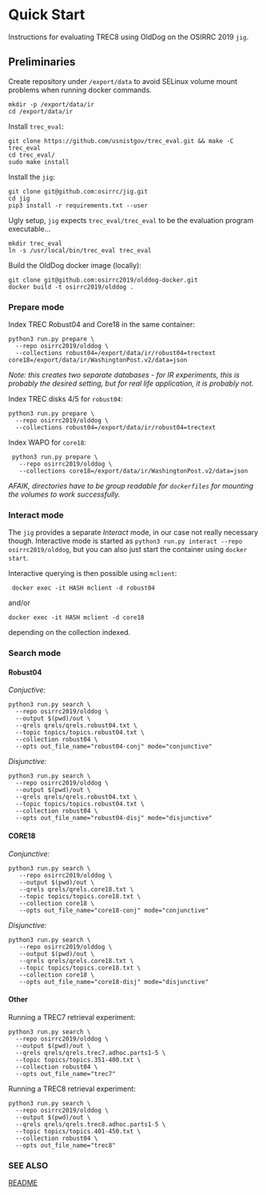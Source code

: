 # Quick Start

Instructions for evaluating TREC8 using OldDog on the OSIRRC 2019 `jig`.

## Preliminaries

Create repository under `/export/data` to avoid SELinux volume mount problems when running docker commands.

    mkdir -p /export/data/ir
    cd /export/data/ir

Install `trec_eval`:

    git clone https://github.com/usnistgov/trec_eval.git && make -C trec_eval
    cd trec_eval/
    sudo make install
 
Install the `jig`:

    git clone git@github.com:osirrc/jig.git
    cd jig
    pip3 install -r requirements.txt --user

Ugly setup, `jig` expects `trec_eval/trec_eval` to be the evaluation program executable...

    mkdir trec_eval
    ln -s /usr/local/bin/trec_eval trec_eval

Build the OldDog docker image (locally):

    git clone git@github.com:osirrc2019/olddog-docker.git
    docker build -t osirrc2019/olddog .

### Prepare mode

Index TREC Robust04 and Core18 in the same container:

    python3 run.py prepare \
      --repo osirrc2019/olddog \
      --collections robust04=/export/data/ir/robust04=trectext core18=/export/data/ir/WashingtonPost.v2/data=json

_Note: this creates two separate databases - for IR experiments, this is probably the desired setting, but for real life application, it is probably not._

Index TREC disks 4/5 for `robust04`:

    python3 run.py prepare \
      --repo osirrc2019/olddog \
      --collections robust04=/export/data/ir/robust04=trectext

Index WAPO for `core18`:

     python3 run.py prepare \
       --repo osirrc2019/olddog \
       --collections core18=/export/data/ir/WashingtonPost.v2/data=json

_AFAIK, directories have to be group readable for `dockerfiles` for mounting the volumes to work successfully._

### Interact mode

The `jig` provides a separate _Interact_ mode, in our case not really necessary though.
Interactive mode is started as `python3 run.py interact --repo osirrc2019/olddog`, but you can also just start the container using `docker start`.

Interactive querying is then possible using `mclient`:

     docker exec -it HASH mclient -d robust04

and/or

    docker exec -it HASH mclient -d core18

depending on the collection indexed.

### Search mode

#### Robust04

_Conjuctive:_

    python3 run.py search \
      --repo osirrc2019/olddog \
      --output $(pwd)/out \
      --qrels qrels/qrels.robust04.txt \
      --topic topics/topics.robust04.txt \
      --collection robust04 \
      --opts out_file_name="robust04-conj" mode="conjunctive"

_Disjunctive:_

    python3 run.py search \
      --repo osirrc2019/olddog \
      --output $(pwd)/out \
      --qrels qrels/qrels.robust04.txt \
      --topic topics/topics.robust04.txt \
      --collection robust04 \
      --opts out_file_name="robust04-disj" mode="disjunctive"

#### CORE18

_Conjunctive:_

    python3 run.py search \
       --repo osirrc2019/olddog \
       --output $(pwd)/out \
       --qrels qrels/qrels.core18.txt \
       --topic topics/topics.core18.txt \
       --collection core18 \
       --opts out_file_name="core18-conj" mode="conjunctive"

_Disjunctive:_

    python3 run.py search \
       --repo osirrc2019/olddog \
       --output $(pwd)/out \
       --qrels qrels/qrels.core18.txt \
       --topic topics/topics.core18.txt \
       --collection core18 \
       --opts out_file_name="core18-disj" mode="disjunctive"

#### Other

Running a TREC7 retrieval experiment:

    python3 run.py search \
      --repo osirrc2019/olddog \
      --output $(pwd)/out \
      --qrels qrels/qrels.trec7.adhoc.parts1-5 \
      --topic topics/topics.351-400.txt \
      --collection robust04 \
      --opts out_file_name="trec7"

Running a TREC8 retrieval experiment:

    python3 run.py search \
      --repo osirrc2019/olddog \
      --output $(pwd)/out \
      --qrels qrels/qrels.trec8.adhoc.parts1-5 \
      --topic topics/topics.401-450.txt \
      --collection robust04 \
      --opts out_file_name="trec8"

### SEE ALSO

[README](README.md)

